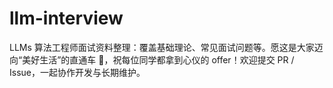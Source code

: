 # llm-interview
LLMs 算法工程师面试资料整理：覆盖基础理论、常见面试问题等。愿这是大家迈向“美好生活”的直通车 🚆，祝每位同学都拿到心仪的 offer！欢迎提交 PR / Issue，一起协作开发与长期维护。
